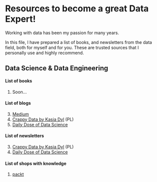 # Resources to become a great Data Expert!

Working with data has been my passion for many years.

In this file, I have prepared a list of books, and newsletters from the data field, both for myself and for you. These are trusted sources that I personally use and highly recommend.

## Data Science & Data Engineering
#### **List of books**
1. Soon...

#### **List of blogs**
3. <a href="https://medium.com/" target="_blank">Medium</a>
3. <a href="https://crappydata.pl/" target="_blank">Crappy Data by Kasia Dyl</a> (PL)
3. <a href="https://blog.dailydoseofds.com/" target="_blank">Daily Dose of Data Science</a>

#### **List of newsletters**
3. <a href="https://crappydata.pl/" target="_blank">Crappy Data by Kasia Dyl</a> (PL)
3. <a href="https://blog.dailydoseofds.com/" target="_blank">Daily Dose of Data Science</a>

#### **List of shops with knowledge**
1. <a href="https://www.packtpub.com/en-pl" target="_blank">packt</a>

